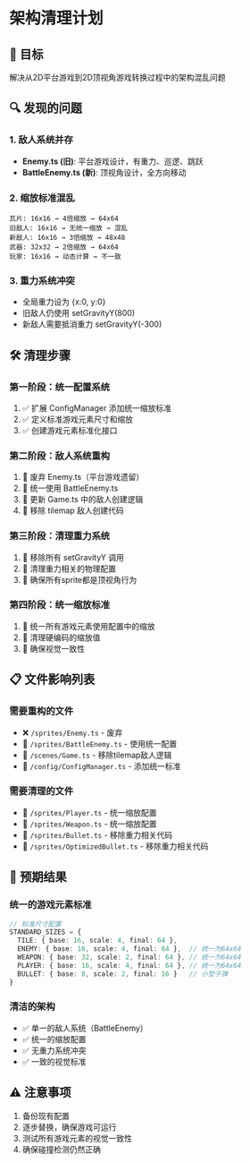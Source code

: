 # 架构清理计划

## 🎯 目标
解决从2D平台游戏到2D顶视角游戏转换过程中的架构混乱问题

## 🔍 发现的问题

### 1. 敌人系统并存
- **Enemy.ts (旧)**: 平台游戏设计，有重力、巡逻、跳跃
- **BattleEnemy.ts (新)**: 顶视角设计，全方向移动

### 2. 缩放标准混乱
```
瓦片: 16x16 → 4倍缩放 → 64x64
旧敌人: 16x16 → 无统一缩放 → 混乱
新敌人: 16x16 → 3倍缩放 → 48x48  
武器: 32x32 → 2倍缩放 → 64x64
玩家: 16x16 → 动态计算 → 不一致
```

### 3. 重力系统冲突
- 全局重力设为 {x:0, y:0}
- 旧敌人仍使用 setGravityY(800)
- 新敌人需要抵消重力 setGravityY(-300)

## 🛠️ 清理步骤

### 第一阶段：统一配置系统
1. ✅ 扩展 ConfigManager 添加统一缩放标准
2. ✅ 定义标准游戏元素尺寸和缩放
3. ✅ 创建游戏元素标准化接口

### 第二阶段：敌人系统重构
1. 🔄 废弃 Enemy.ts（平台游戏遗留）
2. 🔄 统一使用 BattleEnemy.ts
3. 🔄 更新 Game.ts 中的敌人创建逻辑
4. 🔄 移除 tilemap 敌人创建代码

### 第三阶段：清理重力系统
1. 🔄 移除所有 setGravityY 调用
2. 🔄 清理重力相关的物理配置
3. 🔄 确保所有sprite都是顶视角行为

### 第四阶段：统一缩放标准
1. 🔄 统一所有游戏元素使用配置中的缩放
2. 🔄 清理硬编码的缩放值
3. 🔄 确保视觉一致性

## 📋 文件影响列表

### 需要重构的文件
- ❌ `/sprites/Enemy.ts` - 废弃
- 🔄 `/sprites/BattleEnemy.ts` - 使用统一配置
- 🔄 `/scenes/Game.ts` - 移除tilemap敌人逻辑
- 🔄 `/config/ConfigManager.ts` - 添加统一标准

### 需要清理的文件
- 🔄 `/sprites/Player.ts` - 统一缩放配置
- 🔄 `/sprites/Weapon.ts` - 统一缩放配置
- 🔄 `/sprites/Bullet.ts` - 移除重力相关代码
- 🔄 `/sprites/OptimizedBullet.ts` - 移除重力相关代码

## 🎯 预期结果

### 统一的游戏元素标准
```typescript
// 标准尺寸配置
STANDARD_SIZES = {
  TILE: { base: 16, scale: 4, final: 64 },
  ENEMY: { base: 16, scale: 4, final: 64 },  // 统一为64x64
  WEAPON: { base: 32, scale: 2, final: 64 }, // 统一为64x64  
  PLAYER: { base: 16, scale: 4, final: 64 }, // 统一为64x64
  BULLET: { base: 8, scale: 2, final: 16 }   // 小型子弹
}
```

### 清洁的架构
- ✅ 单一的敌人系统（BattleEnemy）
- ✅ 统一的缩放配置
- ✅ 无重力系统冲突
- ✅ 一致的视觉标准

## ⚠️ 注意事项
1. 备份现有配置
2. 逐步替换，确保游戏可运行
3. 测试所有游戏元素的视觉一致性
4. 确保碰撞检测仍然正确
